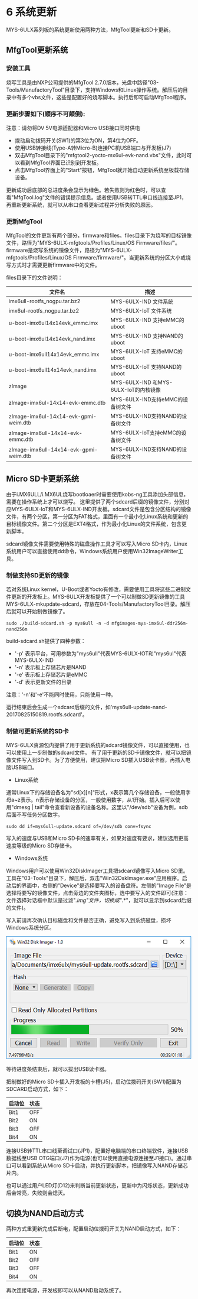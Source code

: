 # 6 系统更新

MYS-6ULX系列板的系统更新使用两种方法，MfgTool更新和SD卡更新。

## MfgTool更新系统

### 安装工具

烧写工具是由NXP公司提供的MfgTool 2.7.0版本，光盘中路径"03-Tools/ManufactoryTool"目录下，支持Windows和Linux操作系统。解压后的目录中有多个vbs文件，这些是配置好的烧写脚本。执行后即可启动MfgTool程序。

### 更新步骤如下(顺序不可颠倒):

注意：请勿将DV 5V电源适配器和Micro USB接口同时供电

* 拨动启动拨码开关(SW1)的第3位为ON，第4位为OFF。
* 使用USB转接线(Type-A转Micro-B)连接PC机USB端口与开发板(J7)
* 双击MfgTool目录下的"mfgtool2-yocto-mx6ul-evk-nand.vbs"文件，此时可以看到MfgTool界面已识别到开发板。
* 点击MfgTool界面上的"Start"按钮，MfgTool就开始自动更新系统至板载存储设备。

更新成功后底部的总进度条会显示为绿色。若失败则为红色时，可以查看"MfgTool.log"文件的错误提示信息。或者使用USB转TTL串口线连接至JP1，再重新更新系统，就可以从串口查看更新过程并分析失败的原因。

### 更新MfgTool

MfgTool的文件更新有两个部分，firmware和files。files目录下为烧写的目标镜像文件，路径为"MYS-6ULX-mfgtools/Profiles/Linux/OS Firmware/files/"。
firmware是烧写系统的镜像文件，路径为"MYS-6ULX-mfgtools/Profiles/Linux/OS Firmware/firmware/"。当更新系统的分区大小或烧写方式时才需要更新firmware中的文件。

files目录下的文件说明：

文件名 | 描述
---- | -----
imx6ull-rootfs_nogpu.tar.bz2 | MYS-6ULX-IND 文件系统
imx6ul-rootfs_nogpu.tar.bz2 | MYS-6ULX-IoT 文件系统
u-boot-imx6ul14x14evk_emmc.imx | MYS-6ULX-IND 支持eMMC的uboot
u-boot-imx6ul14x14evk_nand.imx | MYS-6ULX-IND 支持NAND的uboot
u-boot-imx6ull14x14evk_emmc.imx | MYS-6ULX-IoT 支持eMMC的uboot
u-boot-imx6ull14x14evk_nand.imx | MYS-6ULX-IoT 支持NAND的uboot
zImage | MYS-6ULX-IND 和MYS-6ULX-IoT的内核镜像
zImage-imx6ul-14x14-evk-emmc.dtb | MYS-6ULX-IND支持eMMC的设备树文件
zImage-imx6ul-14x14-evk-gpmi-weim.dtb | MYS-6ULX-IND支持NAND的设备树文件
zImage-imx6ull-14x14-evk-emmc.dtb | MYS-6ULX-IoT支持eMMC的设备树文件
zImage-imx6ull-14x14-evk-gpmi-weim.dtb | MYS-6ULX-IND支持NAND的设备树文件


## Micro SD卡更新系统

由于i.MX6ULL/i.MX6UL烧写bootloaer时需要使用kobs-ng工具添加头部信息，需要在操作系统上才可以烧写。
这里提供了两个sdcard后缀的镜像文件，分别对应MYS-6ULX-IoT和MYS-6ULX-IND开发板。sdcard文件是包含分区结构的镜像文件，有两个分区，第一分区为FAT格式，里面有一个最小化Linux系统和更新的目标镜像文件。第二个分区是EXT4格式，作为最小化Linux的文件系统，包含更新脚本。

sdcard镜像文件需要使用特殊的磁盘操作工具才可以写入Micro SD卡内，Linux系统用户可以直接使用dd命令，Windows系统用户使用Win32ImageWriter工具。

### 制做支持SD更新的镜像

若对系统Linux kernel，U-Boot或者Yocto有修改，需要使用工具将这些二进制文件更新的开发板上。MYS-6ULX开发板提供了一个可以制做SD更新镜像的工具MYS-6ULX-mkupdate-sdcard，存放在04-Tools/ManufactoryTool目录。解压后就可以开始制做镜像了。

```
sudo ./build-sdcard.sh -p mys6ull -n -d mfgimages-mys-imx6ul-ddr256m-nand256m
```

build-sdcard.sh提供了四种参数：
* '-p' 表示平台，可用参数为"mys6ull"代表MYS-6ULX-IOT和"mys6ul"代表MYS-6ULX-IND
* '-n' 表示板上存储芯片是NAND
* '-e' 表示板上存储芯片是eMMC
* '-d' 表示更新文件的目录

注意：'-n'和'-e'不能同时使用，只能使用一种。

运行结束后会生成一个sdcard后缀的文件，如'mys6ull-update-nand-20170825150819.rootfs.sdcard'。

### 制做可更新系统的SD卡

MYS-6ULX资源包内提供了用于更新系统的sdcard镜像文件，可以直接使用，也可以使用上一步制做的sdcard文件。
有了用于更新的SD卡镜像文件，就可以把镜像文件写入到SD卡。为了方便使用，建议把Micro SD插入USB读卡器，再插入电脑USB端口。

* Linux系统

通常Linux下的存储设备名为"sd[x][n]"形式，x表示第几个存储设备，一般使用字母a~z表示。n表示存储设备的分区，一般使用数字，从1开始。插入后可以使用"dmesg | tail"命令查看新设备的设备名称。这里以"/dev/sdb"设备为例，sdb后面不写任务分区数字。

```
sudo dd if=mys6ull-update.sdcard of=/dev/sdb conv=fsync
```

写入的速度与USB和Micro SD卡的速率有关，如果对速度有要求，建议选用更高速度等级的Micro SD存储卡。

* Windows系统

Windows用户可以使用Win32DiskImager工具把sdcard镜像写入Micro SD里。工具在"03-Tools"目录下，解压后，双击"Win32DskImager.exe"应用程序。启动后的界面中，右侧的"Device"是选择要写入的设备盘符。左侧的"Image File"是选择将要写的镜像文件，点击旁边的文件夹图标，选中要写入的文件即可(注意：文件选择对话框中默认是过滤"*.img"文件，切换成"*.*"，就可以显示到sdcard后缀的文件)。

写入前请再次确认目标磁盘和文件是否正确，避免写入到系统磁盘，损坏Windows系统分区。

![Win32DiskImage写入镜像](image/6-1.png)

等待进度条结束后，就可以拔出USB读卡器。

把制做好的Micro SD卡插入开发板的卡槽(J5)，启动位拨码开关(SW1)配置为SDCARD启动方式，如下：

启动位 | 状态 
--- | ----
Bit1 | OFF
Bit2 | ON
Bit3 | OFF
Bit4 | ON

连接USB转TTL串口线至调试口(JP1)，配置好电脑端的串口终端软件，连接USB数据线至USB OTG端口(J7)作为电源(也可以使用直接电源连接至J1接口)。通过串口可以看到系统从Micro SD卡启动，并执行更新脚本，把镜像写入NAND存储芯片内。

也可以通过用户LED灯(D12)来判断当前更新状态，更新中为闪烁状态，更新成功后会常亮，失败则会熄灭。

## 切换为NAND启动方式

两种方式重更新完成后断电，配置启动位拨码开关为NAND启动方式，如下：

启动位 | 状态 
--- | ----
Bit1 | ON
Bit2 | OFF
Bit3 | OFF
Bit4 | ON

再次连接电源，开发板即可以从NAND启动系统了。

